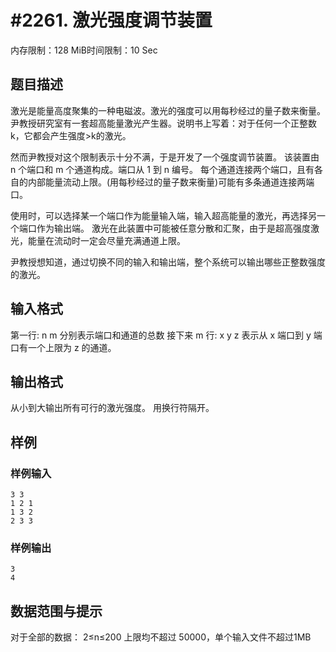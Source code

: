# #2261. 激光强度调节装置

内存限制：128 MiB时间限制：10 Sec

## 题目描述

激光是能量高度聚集的一种电磁波。激光的强度可以用每秒经过的量子数来衡量。 
尹教授研究室有一套超高能量激光产生器。说明书上写着：对于任何一个正整数 k，它都会产生强度>k的激光。 

然而尹教授对这个限制表示十分不满，于是开发了一个强度调节装置。 
该装置由 n 个端口和 m 个通道构成。端口从 1 到 n 编号。 
每个通道连接两个端口，且有各自的内部能量流动上限。(用每秒经过的量子数来衡量)可能有多条通道连接两端口。 

使用时，可以选择某一个端口作为能量输入端，输入超高能量的激光，再选择另一个端口作为输出端。 
激光在此装置中可能被任意分散和汇聚，由于是超高强度激光，能量在流动时一定会尽量充满通道上限。 

尹教授想知道，通过切换不同的输入和输出端，整个系统可以输出哪些正整数强度的激光。 



## 输入格式

第一行: n m 分别表示端口和通道的总数 
接下来 m 行: x y z 表示从 x 端口到 y 端口有一个上限为 z 的通道。 



## 输出格式

从小到大输出所有可行的激光强度。 
用换行符隔开。 

## 样例

### 样例输入

    
    3 3                                          
    1 2 1                                        
    1 3 2                                        
    2 3 3
    
    

### 样例输出

    
    
    
    3
    4
    
    

## 数据范围与提示

对于全部的数据： 2&le;n&le;200 上限均不超过 50000，单个输入文件不超过1MB
